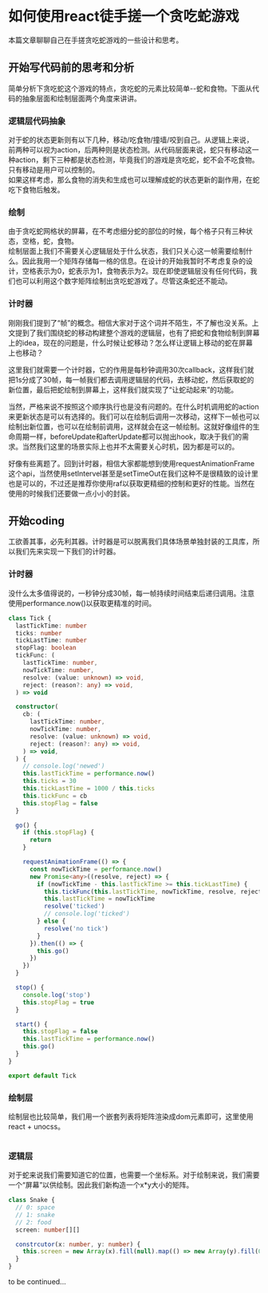 # 如何使用react徒手搓一个贪吃蛇游戏

本篇文章聊聊自己在手搓贪吃蛇游戏的一些设计和思考。

## 开始写代码前的思考和分析

简单分析下贪吃蛇这个游戏的特点，贪吃蛇的元素比较简单--蛇和食物。下面从代码的抽象层面和绘制层面两个角度来讲讲。

### 逻辑层代码抽象

对于蛇的状态更新则有以下几种，移动/吃食物/撞墙/咬到自己。从逻辑上来说，前两种可以视为action，后两种则是状态检测。从代码层面来说，蛇只有移动这一种action，剩下三种都是状态检测，毕竟我们的游戏是贪吃蛇，蛇不会不吃食物。只有移动是用户可以控制的。  
如果这样考虑，那么食物的消失和生成也可以理解成蛇的状态更新的副作用，在蛇吃下食物后触发。

### 绘制

由于贪吃蛇网格状的屏幕，在不考虑细分蛇的部位的时候，每个格子只有三种状态，空格，蛇，食物。  
绘制层面上我们不需要关心逻辑层处于什么状态，我们只关心这一帧需要绘制什么。因此我用一个矩阵存储每一格的信息。在设计的开始我暂时不考虑复杂的设计，空格表示为0，蛇表示为1，食物表示为2。现在即使逻辑层没有任何代码，我们也可以利用这个数字矩阵绘制出贪吃蛇游戏了。尽管这条蛇还不能动。

### 计时器

刚刚我们提到了“帧”的概念。相信大家对于这个词并不陌生，不了解也没关系。上文提到了我们围绕蛇的移动构建整个游戏的逻辑层，也有了把蛇和食物绘制到屏幕上的idea，现在的问题是，什么时候让蛇移动？怎么样让逻辑上移动的蛇在屏幕上也移动？

这里我们就需要一个计时器，它的作用是每秒钟调用30次callback，这样我们就把1s分成了30帧，每一帧我们都去调用逻辑层的代码，去移动蛇，然后获取蛇的新位置，最后把蛇绘制到屏幕上，这样我们就实现了“让蛇动起来”的功能。

当然，严格来说不按照这个顺序执行也是没有问题的。在什么时机调用蛇的action来更新状态是可以有选择的。我们可以在绘制后调用一次移动，这样下一帧也可以绘制出新位置，也可以在绘制前调用，这样就会在这一帧绘制。这就好像组件的生命周期一样，beforeUpdate和afterUpdate都可以抛出hook，取决于我们的需求。当然我们这里的场景实际上也并不太需要关心时机，因为都是可以的。

好像有些离题了。回到计时器，相信大家都能想到使用requestAnimationFrame这个api，当然使用setIntervel甚至是setTimeOut在我们这种不是很精致的设计里也是可以的，不过还是推荐你使用raf以获取更精细的控制和更好的性能。当然在使用的时候我们还要做一点小小的封装。

## 开始coding

工欲善其事，必先利其器。计时器是可以脱离我们具体场景单独封装的工具库，所以我们先来实现一下我们的计时器。

### 计时器

没什么太多值得说的，一秒钟分成30帧，每一帧持续时间结束后递归调用。注意使用performance.now()以获取更精准的时间。

```typescript
class Tick {
  lastTickTime: number
  ticks: number
  tickLastTime: number
  stopFlag: boolean
  tickFunc: (
    lastTickTime: number,
    nowTickTime: number,
    resolve: (value: unknown) => void,
    reject: (reason?: any) => void,
  ) => void

  constructor(
    cb: (
      lastTickTime: number,
      nowTickTime: number,
      resolve: (value: unknown) => void,
      reject: (reason?: any) => void,
    ) => void,
  ) {
    // console.log('newed')
    this.lastTickTime = performance.now()
    this.ticks = 30
    this.tickLastTime = 1000 / this.ticks
    this.tickFunc = cb
    this.stopFlag = false
  }

  go() {
    if (this.stopFlag) {
      return
    }

    requestAnimationFrame(() => {
      const nowTickTime = performance.now()
      new Promise<any>((resolve, reject) => {
        if (nowTickTime - this.lastTickTime >= this.tickLastTime) {
          this.tickFunc(this.lastTickTime, nowTickTime, resolve, reject)
          this.lastTickTime = nowTickTime
          resolve('ticked')
          // console.log('ticked')
        } else {
          resolve('no tick')
        }
      }).then(() => {
        this.go()
      })
    })
  }

  stop() {
    console.log('stop')
    this.stopFlag = true
  }

  start() {
    this.stopFlag = false
    this.lastTickTime = performance.now()
    this.go()
  }
}

export default Tick
```

### 绘制层

绘制层也比较简单，我们用一个嵌套列表将矩阵渲染成dom元素即可，这里使用react + unocss。

```typescript

```

### 逻辑层

对于蛇来说我们需要知道它的位置，也需要一个坐标系。对于绘制来说，我们需要一个“屏幕”以供绘制。因此我们新构造一个x\*y大小的矩阵。

```typescript
class Snake {
  // 0: space
  // 1: snake
  // 2: food
  screen: number[][]

  constrcutor(x: number, y: number) {
    this.screen = new Array(x).fill(null).map(() => new Array(y).fill(0))
  }
}
```

to be continued...
